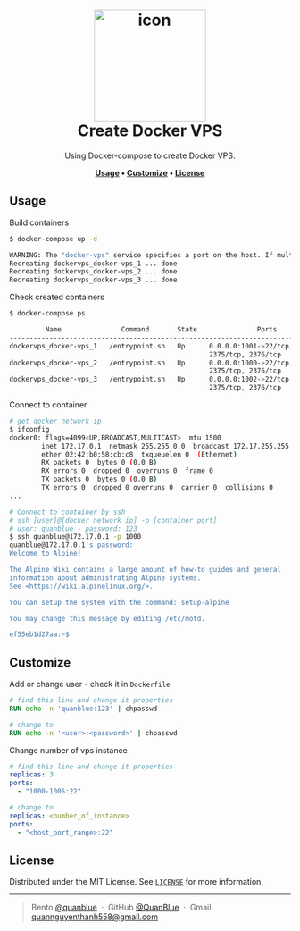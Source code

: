 <h1 align="center">
  <img src="./../assets/docker-logo.png" alt="icon" width="200"></img>
  <br>
  <b>Create Docker VPS</b>
</h1>

<p align="center">Using Docker-compose to create Docker VPS.</p>

<p align="center">
  <b>
    <a href="#usage">Usage</a> •
    <a href="#customize">Customize</a> •
    <a href="#license">License</a>
  </b>
</p>

## Usage

Build containers

```sh
$ docker-compose up -d

WARNING: The "docker-vps" service specifies a port on the host. If multiple containers for this service are created on a single host, the port will clash.
Recreating dockervps_docker-vps_1 ... done
Recreating dockervps_docker-vps_2 ... done
Recreating dockervps_docker-vps_3 ... done
```

Check created containers

```sh
$ docker-compose ps

         Name               Command       State               Ports
--------------------------------------------------------------------------------
dockervps_docker-vps_1   /entrypoint.sh   Up      0.0.0.0:1001->22/tcp,
                                                  2375/tcp, 2376/tcp
dockervps_docker-vps_2   /entrypoint.sh   Up      0.0.0.0:1000->22/tcp,
                                                  2375/tcp, 2376/tcp
dockervps_docker-vps_3   /entrypoint.sh   Up      0.0.0.0:1002->22/tcp,
                                                  2375/tcp, 2376/tcp
```

Connect to container

```sh
# get docker network ip
$ ifconfig
docker0: flags=4099<UP,BROADCAST,MULTICAST>  mtu 1500
        inet 172.17.0.1  netmask 255.255.0.0  broadcast 172.17.255.255
        ether 02:42:b0:58:cb:c8  txqueuelen 0  (Ethernet)
        RX packets 0  bytes 0 (0.0 B)
        RX errors 0  dropped 0  overruns 0  frame 0
        TX packets 0  bytes 0 (0.0 B)
        TX errors 0  dropped 0 overruns 0  carrier 0  collisions 0
...

# Connect to container by ssh
# ssh [user]@[docker network ip] -p [container port]
# user: quanblue - password: 123
$ ssh quanblue@172.17.0.1 -p 1000
quanblue@172.17.0.1's password:
Welcome to Alpine!

The Alpine Wiki contains a large amount of how-to guides and general
information about administrating Alpine systems.
See <https://wiki.alpinelinux.org/>.

You can setup the system with the command: setup-alpine

You may change this message by editing /etc/motd.

ef55eb1d27aa:~$

```

## Customize

Add or change user - check it in `Dockerfile`

```dockerfile
# find this line and change it properties
RUN echo -n 'quanblue:123' | chpasswd

# change to
RUN echo -n '<user>:<password>' | chpasswd
```

Change number of vps instance

```yml
# find this line and change it properties
replicas: 3
ports:
  - "1000-1005:22"

# change to
replicas: <number_of_instance>
ports:
  - "<host_port_range>:22"

```

## License

Distributed under the MIT License. See <a href="../LICENSE">`LICENSE`</a> for more information.

---

> Bento [@quanblue](https://bento.me/quanblue) &nbsp;&middot;&nbsp;
> GitHub [@QuanBlue](https://github.com/QuanBlue) &nbsp;&middot;&nbsp; Gmail quannguyenthanh558@gmail.com
